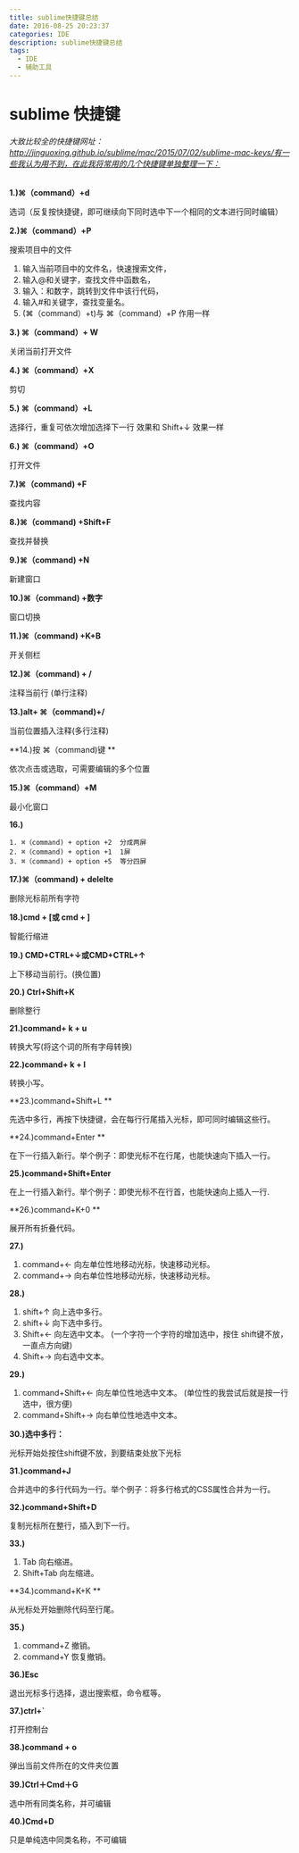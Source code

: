 ```yaml
---
title: sublime快捷键总结
date: 2016-08-25 20:23:37
categories: IDE
description: sublime快捷键总结
tags:
  - IDE
  - 辅助工具
---
```


# sublime 快捷键

###### 大致比较全的快捷键网址：http://jinguoxing.github.io/sublime/mac/2015/07/02/sublime-mac-keys/有一些我认为用不到，在此我将常用的几个快捷键单独整理一下：

**1.)⌘（command）+d**

  选词（反复按快捷键，即可继续向下同时选中下一个相同的文本进行同时编辑）

**2.)⌘（command）+P**

  搜索项目中的文件   

   1. 输入当前项目中的文件名，快速搜索文件，
   2. 输入@和关键字，查找文件中函数名，
   3. 输入：和数字，跳转到文件中该行代码，
   4. 输入#和关键字，查找变量名。
   5. (⌘（command）+t)与 ⌘（command）+P 作用一样

**3.) ⌘（command）+ W**

  关闭当前打开文件

**4.)  ⌘（command）+X**

  剪切

**5.)  ⌘（command）+L**

  选择行，重复可依次增加选择下一行
  效果和 Shift+↓ 效果一样

**6.) ⌘（command）+O**

  打开文件

**7.)⌘（command) +F**

  查找内容

**8.)⌘（command) +Shift+F**

  查找并替换

**9.)⌘（command) +N**

  新建窗口

**10.)⌘（command) +数字**

  窗口切换

**11.)⌘（command) +K+B**

  开关侧栏

**12.)⌘（command) + /**

  注释当前行 (单行注释)

**13.)alt+ ⌘（command)+/**

  当前位置插入注释(多行注释)

**14.)按 ⌘（command)键 **

  依次点击或选取，可需要编辑的多个位置

**15.)⌘（command）+M**

  最小化窗口

**16.)**

    1. ⌘（command) + option +2  分成两屏  
    2. ⌘（command) + option +1  1屏
    3. ⌘（command) + option +5  等分四屏  

**17.)⌘（command) + delelte**

  删除光标前所有字符  

**18.)cmd + [或 cmd + ]**

  智能行缩进

**19.) CMD+CTRL+↓或CMD+CTRL+↑**

  上下移动当前行。(换位置)

**20.) Ctrl+Shift+K**

  删除整行

**21.)command+ k + u**

  转换大写(将这个词的所有字母转换)

**22.)command+ k + l**

  转换小写。

**23.)command+Shift+L **

  先选中多行，再按下快捷键，会在每行行尾插入光标，即可同时编辑这些行。

**24.)command+Enter **

  在下一行插入新行。举个例子：即使光标不在行尾，也能快速向下插入一行。

**25.)command+Shift+Enter**

  在上一行插入新行。举个例子：即使光标不在行首，也能快速向上插入一行.

**26.)command+K+0  **

  展开所有折叠代码。

**27.)**

   1. command+← 向左单位性地移动光标，快速移动光标。
   2. command+→ 向右单位性地移动光标，快速移动光标。

**28.)**

   1. shift+↑ 向上选中多行。
   2. shift+↓ 向下选中多行。
   3. Shift+← 向左选中文本。 (一个字符一个字符的增加选中，按住 shift键不放，一直点方向键)
   4. Shift+→ 向右选中文本。

**29.)**

   1. command+Shift+← 向左单位性地选中文本。 (单位性的我尝试后就是按一行选中，很方便)
   2. command+Shift+→ 向右单位性地选中文本。

**30.)选中多行：**

  光标开始处按住shift键不放，到要结束处放下光标

**31.)command+J**

  合并选中的多行代码为一行。举个例子：将多行格式的CSS属性合并为一行。

**32.)command+Shift+D**

  复制光标所在整行，插入到下一行。

**33.)**

   1. Tab 向右缩进。
   2. Shift+Tab 向左缩进。

**34.)command+K+K **

   从光标处开始删除代码至行尾。

**35.)**

   1. command+Z 撤销。
   2. command+Y 恢复撤销。

**36.)Esc**

   退出光标多行选择，退出搜索框，命令框等。

**37.)ctrl+`**

   打开控制台

**38.)command + o**

   弹出当前文件所在的文件夹位置

**39.)Ctrl＋Cmd＋G**

   选中所有同类名称，并可编辑

**40.)Cmd+D**

   只是单纯选中同类名称，不可编辑
